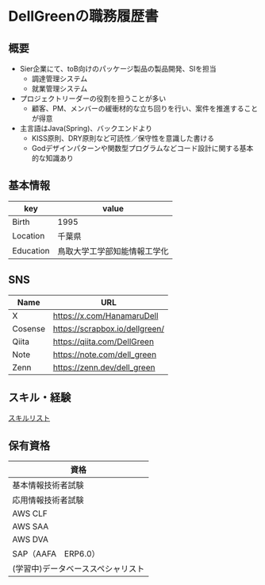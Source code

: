 # DellGreenの職務履歴書
## 概要
- Sier企業にて、toB向けのパッケージ製品の製品開発、SIを担当
  - 調達管理システム
  - 就業管理システム
- プロジェクトリーダーの役割を担うことが多い
  - 顧客、PM、メンバーの緩衝材的な立ち回りを行い、案件を推進することが得意
- 主言語はJava(Spring)、バックエンドより
  - KISS原則、DRY原則など可読性／保守性を意識した書ける
  - Godデザインパターンや関数型プログラムなどコード設計に関する基本的な知識あり
## 基本情報
|key|value|
|----|----|
|Birth|1995|
|Location|千葉県|
|Education|鳥取大学工学部知能情報工学化|

## SNS
|Name|URL|
|---|-----|
|X|https://x.com/HanamaruDell|
|Cosense|https://scrapbox.io/dellgreen/|
|Qiita|https://qiita.com/DellGreen|
|Note|https://note.com/dell_green|
|Zenn|https://zenn.dev/dell_green|

## スキル・経験
[スキルリスト](/skills.md)

## 保有資格
|資格|
|-----|
|基本情報技術者試験|
|応用情報技術者試験|
|AWS CLF|
|AWS SAA|
|AWS DVA|
|SAP（AAFA　ERP6.0）|
|(学習中)データベーススペシャリスト|
